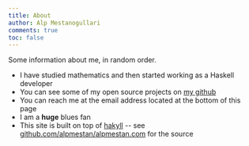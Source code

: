 ```yaml
---
title: About
author: Alp Mestanogullari
comments: true
toc: false
---
```


Some information about me, in random order.

- I have studied mathematics and then started working as a Haskell developer
- You can see some of my open source projects on [my github](http://github.com/alpmestan)
- You can reach me at the email address located at the bottom of this page
- I am a **huge** blues fan
- This site is built on top of [hakyll](http://jaspervdj.be/hakyll) -- see [github.com/alpmestan/alpmestan.com](http://github.com/alpmestan/alpmestan.com) for the source